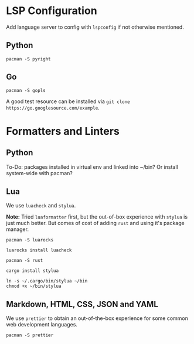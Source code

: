 # LSP Configuration

Add language server to config with `lspconfig` if not otherwise mentioned.

## Python

```{shell}
pacman -S pyright
```

## Go

```{shell}
pacman -S gopls
```

A good test resource can be installed via `git clone https://go.googlesource.com/example`.

# Formatters and Linters

## Python

To-Do: packages installed in virtual env and linked into ~/bin? Or install system-wide with pacman?

## Lua

We use `luacheck` and `stylua`.

**Note:** Tried `luaformatter` first, but the out-of-box experience with `stylua` is just much better. But comes of cost
of adding `rust` and using it's package manager.

```shell
pacman -S luarocks

luarocks install luacheck
```

```shell
pacman -S rust

cargo install stylua

ln -s ~/.cargo/bin/stylua ~/bin
chmod +x ~/bin/stylua
```

## Markdown, HTML, CSS, JSON and YAML

We use `prettier` to obtain an out-of-the-box experience for some common web development languages.

```shell
pacman -S prettier
```
